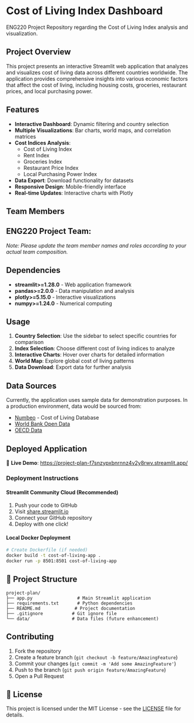 # Cost of Living Index Dashboard 

ENG220 Project Repository regarding the Cost of Living Index analysis and visualization.

## Project Overview

This project presents an interactive Streamlit web application that analyzes and visualizes cost of living data across different countries worldwide. The application provides comprehensive insights into various economic factors that affect the cost of living, including housing costs, groceries, restaurant prices, and local purchasing power.

## Features

- **Interactive Dashboard**: Dynamic filtering and country selection
- **Multiple Visualizations**: Bar charts, world maps, and correlation matrices
- **Cost Indices Analysis**: 
  - Cost of Living Index
  - Rent Index
  - Groceries Index
  - Restaurant Price Index
  - Local Purchasing Power Index
- **Data Export**: Download functionality for datasets
- **Responsive Design**: Mobile-friendly interface
- **Real-time Updates**: Interactive charts with Plotly

## Team Members

**ENG220 Project Team:**
-

*Note: Please update the team member names and roles according to your actual team composition.*

##  Dependencies

- **streamlit>=1.28.0** - Web application framework
- **pandas>=2.0.0** - Data manipulation and analysis
- **plotly>=5.15.0** - Interactive visualizations
- **numpy>=1.24.0** - Numerical computing

## Usage

1. **Country Selection**: Use the sidebar to select specific countries for comparison
2. **Index Selection**: Choose different cost of living indices to analyze
3. **Interactive Charts**: Hover over charts for detailed information
4. **World Map**: Explore global cost of living patterns
5. **Data Download**: Export data for further analysis

## Data Sources

Currently, the application uses sample data for demonstration purposes. In a production environment, data would be sourced from:
- [Numbeo](https://www.numbeo.com/) - Cost of Living Database
- [World Bank Open Data](https://data.worldbank.org/)
- [OECD Data](https://data.oecd.org/)

## Deployed Application

🔗 **Live Demo**: https://project-plan-f7snzypxbnrnnz4v2y8rwv.streamlit.app/
### Deployment Instructions

#### Streamlit Community Cloud (Recommended)
1. Push your code to GitHub
2. Visit [share.streamlit.io](https://share.streamlit.io/)
3. Connect your GitHub repository
4. Deploy with one click!

#### Local Docker Deployment
```bash
# Create Dockerfile (if needed)
docker build -t cost-of-living-app .
docker run -p 8501:8501 cost-of-living-app
```

## 📁 Project Structure

```
project-plan/
├── app.py                 # Main Streamlit application
├── requirements.txt       # Python dependencies
├── README.md             # Project documentation
├── .gitignore           # Git ignore file
└── data/                # Data files (future enhancement)
```

##  Contributing

1. Fork the repository
2. Create a feature branch (`git checkout -b feature/AmazingFeature`)
3. Commit your changes (`git commit -m 'Add some AmazingFeature'`)
4. Push to the branch (`git push origin feature/AmazingFeature`)
5. Open a Pull Request

## 📄 License

This project is licensed under the MIT License - see the [LICENSE](LICENSE) file for details.
